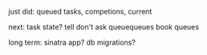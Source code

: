 just did: queued tasks, competions, current

next: task state? tell don't ask queuequeues book queues

long term: sinatra app? db migrations?
